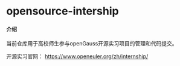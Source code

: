 # opensource-intership

#### 介绍

当前仓库用于高校师生参与openGauss开源实习项目的管理和代码提交。

开源实习官网： <https://www.openeuler.org/zh/internship/>
